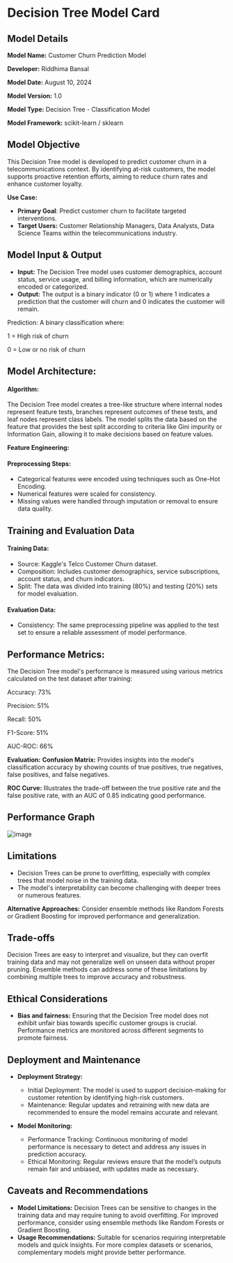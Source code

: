 # Decision Tree Model Card
## Model Details
**Model Name:** Customer Churn Prediction Model

**Developer:** Riddhima Bansal

**Model Date:** August 10, 2024

**Model Version:** 1.0

**Model Type:** Decision Tree - Classification Model

**Model Framework:** scikit-learn / sklearn

## Model Objective
This Decision Tree model is developed to predict customer churn in a telecommunications context. By identifying at-risk customers, the model supports proactive retention efforts, aiming to reduce churn rates and enhance customer loyalty.

**Use Case:**
* **Primary Goal**: Predict customer churn to facilitate targeted interventions.
* **Target Users:** Customer Relationship Managers, Data Analysts, Data Science Teams within the telecommunications industry.

## Model Input & Output
* **Input:** The Decision Tree model uses customer demographics, account status, service usage, and billing information, which are numerically encoded or categorized.
* **Output:** The output is a binary indicator (0 or 1) where 1 indicates a prediction that the customer will churn and 0 indicates the customer will remain.

Prediction: A binary classification where:

1 = High risk of churn

0 = Low or no risk of churn

## Model Architecture: 
#### Algorithm:
The Decision Tree model creates a tree-like structure where internal nodes represent feature tests, branches represent outcomes of these tests, and leaf nodes represent class labels. The model splits the data based on the feature that provides the best split according to criteria like Gini impurity or Information Gain, allowing it to make decisions based on feature values.

**Feature Engineering:**

#### Preprocessing Steps:
* Categorical features were encoded using techniques such as One-Hot Encoding.
* Numerical features were scaled for consistency.
* Missing values were handled through imputation or removal to ensure data quality.

## Training and Evaluation Data

#### Training Data:
* Source: Kaggle's Telco Customer Churn dataset.
* Composition: Includes customer demographics, service subscriptions, account status, and churn indicators.
* Split: The data was divided into training (80%) and testing (20%) sets for model evaluation.

#### Evaluation Data:
* Consistency: The same preprocessing pipeline was applied to the test set to ensure a reliable assessment of model performance.

## Performance Metrics:
The Decision Tree model's performance is measured using various metrics calculated on the test dataset after training:

Accuracy: 73%

Precision: 51%

Recall: 50%

F1-Score: 51%

AUC-ROC: 66%

**Evaluation:**
**Confusion Matrix:** Provides insights into the model's classification accuracy by showing counts of true positives, true negatives, false positives, and false negatives.

**ROC Curve:** Illustrates the trade-off between the true positive rate and the false positive rate, with an AUC of 0.85 indicating good performance.

## Performance Graph
![image](https://github.com/user-attachments/assets/bd1da21a-e7d1-484f-a180-71c210dda494)


## Limitations
* Decision Trees can be prone to overfitting, especially with complex trees that model noise in the training data.
* The model's interpretability can become challenging with deeper trees or numerous features.

**Alternative Approaches:**
Consider ensemble methods like Random Forests or Gradient Boosting for improved performance and generalization.

## Trade-offs
Decision Trees are easy to interpret and visualize, but they can overfit training data and may not generalize well on unseen data without proper pruning. Ensemble methods can address some of these limitations by combining multiple trees to improve accuracy and robustness.

## Ethical Considerations
* **Bias and fairness:** Ensuring that the Decision Tree model does not exhibit unfair bias towards specific customer groups is crucial. Performance metrics are monitored across different segments to promote fairness.

## Deployment and Maintenance
* **Deployment Strategy:**
  - Initial Deployment: The model is used to support decision-making for customer retention by identifying high-risk customers.
  - Maintenance: Regular updates and retraining with new data are recommended to ensure the model remains accurate and relevant.

* **Model Monitoring:**
  - Performance Tracking: Continuous monitoring of model performance is necessary to detect and address any issues in prediction accuracy.
  - Ethical Monitoring: Regular reviews ensure that the model’s outputs remain fair and unbiased, with updates made as necessary.

## Caveats and Recommendations
* **Model Limitations:** Decision Trees can be sensitive to changes in the training data and may require tuning to avoid overfitting. For improved performance, consider using ensemble methods like Random Forests or Gradient Boosting.
* **Usage Recommendations:** Suitable for scenarios requiring interpretable models and quick insights. For more complex datasets or scenarios, complementary models might provide better performance.
